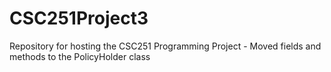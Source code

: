 # CSC251Project3
 Repository for hosting the CSC251 Programming Project - Moved fields and methods to the PolicyHolder class
